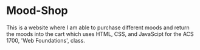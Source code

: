 # Mood-Shop
This is a website where I am able to purchase different moods and return the moods into the cart which uses HTML, CSS, and JavaScipt for the ACS 1700, 'Web Foundations', class.
